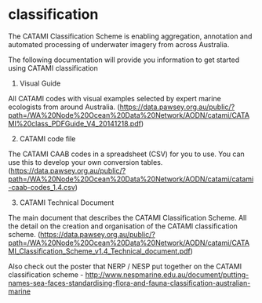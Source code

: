 # classification
The CATAMI Classification Scheme is enabling aggregation, annotation and automated processing of underwater imagery from across Australia.

The following documentation will provide you information to get started using CATAMI classification 

1) Visual Guide

All CATAMI codes with visual examples selected by expert marine ecologists from around Australia.
(https://data.pawsey.org.au/public/?path=/WA%20Node%20Ocean%20Data%20Network/AODN/catami/CATAMI%20class_PDFGuide_V4_20141218.pdf)

2) CATAMI code file

The CATAMI CAAB codes in a spreadsheet (CSV) for you to use. You can use this to develop your own conversion tables.
(https://data.pawsey.org.au/public/?path=/WA%20Node%20Ocean%20Data%20Network/AODN/catami/catami-caab-codes_1.4.csv)

3) CATAMI Technical Document

The main document that describes the CATAMI Classification Scheme. All the detail on the creation and organisation of the CATAMI classification scheme.
(https://data.pawsey.org.au/public/?path=/WA%20Node%20Ocean%20Data%20Network/AODN/catami/CATAMI_Classification_Scheme_v1.4_Technical_document.pdf)

Also check out the poster that NERP / NESP put together on the CATAMI classification scheme - http://www.nespmarine.edu.au/document/putting-names-sea-faces-standardising-flora-and-fauna-classification-australian-marine
